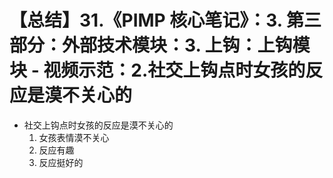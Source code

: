 # 【总结】31.《PIMP 核心笔记》：3. 第三部分：外部技术模块：3. 上钩：上钩模块 - 视频示范：2.社交上钩点时女孩的反应是漠不关心的

-   社交上钩点时女孩的反应是漠不关心的
    1.  女孩表情漠不关心
    2.  反应有趣
    3.  反应挺好的